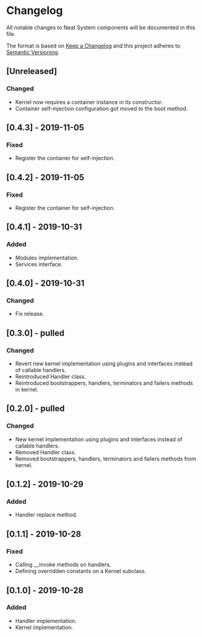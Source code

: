 # Changelog
All notable changes to Neat System components will be documented in this file.

The format is based on [Keep a Changelog](https://keepachangelog.com/en/1.0.0/)
and this project adheres to [Semantic Versioning](https://semver.org/spec/v2.0.0.html).

## [Unreleased]
### Changed
- Kernel now requires a container instance in its constructor.
- Container self-injection configuration got moved to the boot method.

## [0.4.3] - 2019-11-05
### Fixed
- Register the container for self-injection.

## [0.4.2] - 2019-11-05
### Fixed
- Register the container for self-injection.

## [0.4.1] - 2019-10-31
### Added
- Modules implementation.
- Services interface.

## [0.4.0] - 2019-10-31
### Changed
- Fix release.

## [0.3.0] - pulled
### Changed
- Revert new kernel implementation using plugins and interfaces instead of callable handlers.
- Reintroduced Handler class.
- Reintroduced bootstrappers, handlers, terminators and failers methods in kernel.

## [0.2.0] - pulled
### Changed
- New kernel implementation using plugins and interfaces instead of callable handlers.
- Removed Handler class.
- Removed bootstrappers, handlers, terminators and failers methods from kernel.

## [0.1.2] - 2019-10-29
### Added
- Handler replace method.

## [0.1.1] - 2019-10-28
### Fixed
- Calling __invoke methods on handlers.
- Defining overridden constants on a Kernel subclass. 

## [0.1.0] - 2019-10-28
### Added
- Handler implementation.
- Kernel implementation.
